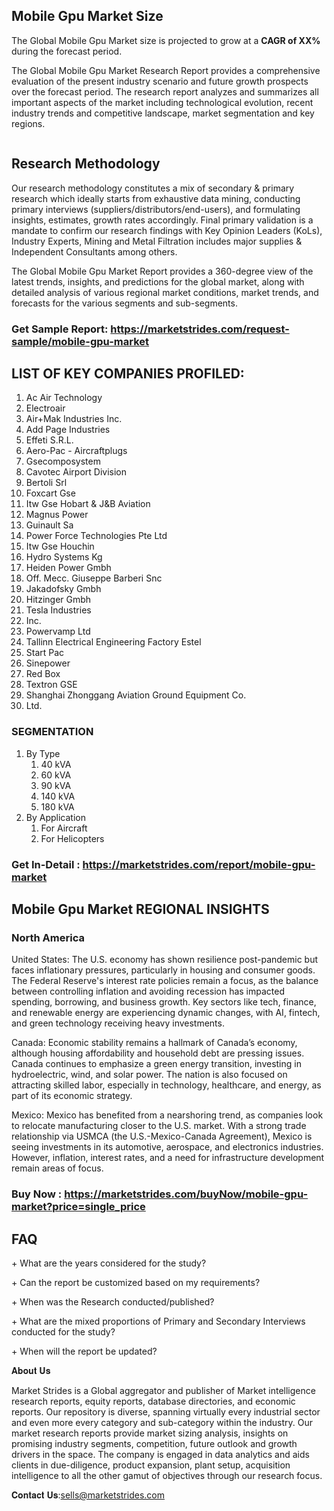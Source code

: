 <h2>Mobile Gpu Market Size</h2>
<p>The Global Mobile Gpu Market size is projected to grow at a <strong>CAGR of XX%</strong> during the forecast period.</p>
<p>The Global Mobile Gpu Market Research Report provides a comprehensive evaluation of the present industry scenario and future growth prospects over the forecast period. The research report analyzes and summarizes all important aspects of the market including technological evolution, recent industry trends and competitive landscape, market segmentation and key regions.</p>
<p><img alt="" /></p>
<h2>Research Methodology</h2>
<p>Our research methodology constitutes a mix of secondary &amp; primary research which ideally starts from exhaustive data mining, conducting primary interviews (suppliers/distributors/end-users), and formulating insights, estimates, growth rates accordingly. Final primary validation is a mandate to confirm our research findings with Key Opinion Leaders (KoLs), Industry Experts, Mining and Metal Filtration includes major supplies &amp; Independent Consultants among others.</p>
<p>The Global Mobile Gpu Market Report provides a 360-degree view of the latest trends, insights, and predictions for the global market, along with detailed analysis of various regional market conditions, market trends, and forecasts for the various segments and sub-segments.</p>
<h3><strong>Get Sample Report: <a href="https://marketstrides.com/request-sample/mobile-gpu-market">https://marketstrides.com/request-sample/mobile-gpu-market</a></strong></h3>
<h2>LIST OF KEY COMPANIES PROFILED:</h2>
<ol>
<li>Ac Air Technology</li>
<li>Electroair</li>
<li>Air+Mak Industries Inc.</li>
<li>Add Page Industries</li>
<li>Effeti S.R.L.</li>
<li>Aero-Pac - Aircraftplugs</li>
<li>Gsecomposystem</li>
<li>Cavotec Airport Division</li>
<li>Bertoli Srl</li>
<li>Foxcart Gse</li>
<li>Itw Gse Hobart &amp; J&amp;B Aviation</li>
<li>Magnus Power</li>
<li>Guinault Sa</li>
<li>Power Force Technologies Pte Ltd</li>
<li>Itw Gse Houchin</li>
<li>Hydro Systems Kg</li>
<li>Heiden Power Gmbh</li>
<li>Off. Mecc. Giuseppe Barberi Snc</li>
<li>Jakadofsky Gmbh</li>
<li>Hitzinger Gmbh</li>
<li>Tesla Industries</li>
<li>Inc.</li>
<li>Powervamp Ltd</li>
<li>Tallinn Electrical Engineering Factory Estel</li>
<li>Start Pac</li>
<li>Sinepower</li>
<li>Red Box</li>
<li>Textron GSE</li>
<li>Shanghai Zhonggang Aviation Ground Equipment Co.</li>
<li>Ltd.</li>
</ol>
<h3>SEGMENTATION</h3>
<ol>
<li>By Type
<ol>
<li>40 kVA</li>
<li>60 kVA</li>
<li>90 kVA</li>
<li>140 kVA</li>
<li>180 kVA</li>
</ol>
</li>
<li>By Application
<ol>
<li>For Aircraft</li>
<li>For Helicopters</li>
</ol>
</li>
</ol>
<h3><strong>Get In-Detail : <a href="https://marketstrides.com/report/mobile-gpu-market">https://marketstrides.com/report/mobile-gpu-market</a></strong></h3>
<h2>Mobile Gpu Market REGIONAL INSIGHTS</h2>
<h3>North America</h3>
<p>United States: The U.S. economy has shown resilience post-pandemic but faces inflationary pressures, particularly in housing and consumer goods. The Federal Reserve's interest rate policies remain a focus, as the balance between controlling inflation and avoiding recession has impacted spending, borrowing, and business growth. Key sectors like tech, finance, and renewable energy are experiencing dynamic changes, with AI, fintech, and green technology receiving heavy investments.</p>
<p>Canada: Economic stability remains a hallmark of Canada&rsquo;s economy, although housing affordability and household debt are pressing issues. Canada continues to emphasize a green energy transition, investing in hydroelectric, wind, and solar power. The nation is also focused on attracting skilled labor, especially in technology, healthcare, and energy, as part of its economic strategy.</p>
<p>Mexico: Mexico has benefited from a nearshoring trend, as companies look to relocate manufacturing closer to the U.S. market. With a strong trade relationship via USMCA (the U.S.-Mexico-Canada Agreement), Mexico is seeing investments in its automotive, aerospace, and electronics industries. However, inflation, interest rates, and a need for infrastructure development remain areas of focus.</p>
<h3><strong>Buy Now : <a href="https://marketstrides.com/buyNow/mobile-gpu-market?price=single_price">https://marketstrides.com/buyNow/mobile-gpu-market?price=single_price</a></strong></h3>
<h2>FAQ</h2>
<p>+ What are the years considered for the study?</p>
<p>+ Can the report be customized based on my requirements?</p>
<p>+ When was the Research conducted/published?</p>
<p>+ What are the mixed proportions of Primary and Secondary Interviews conducted for the study?</p>
<p>+ When will the report be updated?</p>
<p>𝐀𝐛𝐨𝐮𝐭 𝐔𝐬</p>
<p>Market Strides is a Global aggregator and publisher of Market intelligence research reports, equity reports, database directories, and economic reports. Our repository is diverse, spanning virtually every industrial sector and even more every category and sub-category within the industry. Our market research reports provide market sizing analysis, insights on promising industry segments, competition, future outlook and growth drivers in the space. The company is engaged in data analytics and aids clients in due-diligence, product expansion, plant setup, acquisition intelligence to all the other gamut of objectives through our research focus.</p>
<p>𝐂𝐨𝐧𝐭𝐚𝐜𝐭 𝐔𝐬:<a href="mailto:sells@marketstrides.com">sells@marketstrides.com</a></p>
